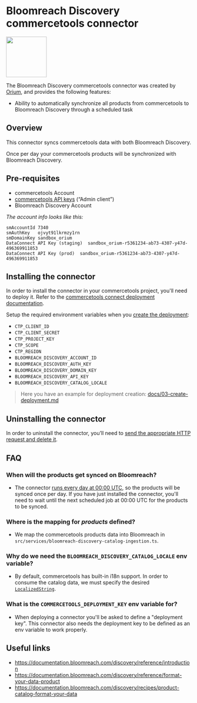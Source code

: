 # Bloomreach Discovery commercetools connector

<img height="110" src="https://github.com/oriuminc/ct-connect-bloomreach/blob/main/_logos.svg" />

The Bloomreach Discovery commercetools connector was created by [Orium](https://orium.com/), and provides the following features:

- Ability to automatically synchronize all products from commercetools to Bloomreach Discovery through a scheduled task

## Overview

This connector syncs commercetools data with both Bloomreach Discovery.

Once per day your commercetools products will be synchronized with Bloomreach Discovery.

## Pre-requisites

- commercetools Account
- [commercetools API keys](https://docs.commercetools.com/getting-started/create-api-client) (“Admin client”)
- Bloomreach Discovery Account

_The account info looks like this:_

```
smAccountId	7340
smAuthKey	ojvyt91lkrmzy1rn
smDomainKey	sandbox_orium
DataConnect API Key (staging)  sandbox_orium-r5361234-ab73-4307-y47d-496369911853
DataConnect API Key (prod)  sandbox_orium-r5361234-ab73-4307-y47d-496369911853
```

## Installing the connector

In order to install the connector in your commercetools project, you'll need to deploy it. Refer to the [commercetools connect deployment documentation](https://docs.commercetools.com/connect/concepts#deployments).

Setup the required environment variables when you [create the deployment](https://docs.commercetools.com/connect/getting-started#create-a-deployment):

- `CTP_CLIENT_ID`
- `CTP_CLIENT_SECRET`
- `CTP_PROJECT_KEY`
- `CTP_SCOPE`
- `CTP_REGION`
- `BLOOMREACH_DISCOVERY_ACCOUNT_ID`
- `BLOOMREACH_DISCOVERY_AUTH_KEY`
- `BLOOMREACH_DISCOVERY_DOMAIN_KEY`
- `BLOOMREACH_DISCOVERY_API_KEY`
- `BLOOMREACH_DISCOVERY_CATALOG_LOCALE`

> Here you have an example for deployment creation: [docs/03-create-deployment.md](docs/03-create-deployment.md)

## Uninstalling the connector

In order to uninstall the connector, you’ll need to [send the appropriate HTTP request and delete it](https://docs.commercetools.com/connect/deployments#delete-deployment).

## FAQ

### When will the products get synced on Bloomreach?

- The connector [runs every day at 00:00 UTC](blob/main/connect.yaml#L6), so the products will be synced once per day. If you have just installed the connector, you'll need to wait until the next scheduled job at 00:00 UTC for the products to be synced.

### Where is the mapping for _products_ defined?

- We map the commercetools products data into Bloomreach in `src/services/bloomreach-discovery-catalog-ingestion.ts`.

### Why do we need the `BLOOMREACH_DISCOVERY_CATALOG_LOCALE` env variable?

- By default, commercetools has built-in i18n support. In order to consume the catalog data, we must specify the desired [`LocalizedString`](https://docs.commercetools.com/api/types#localizedstring).

### What is the `COMMERCETOOLS_DEPLOYMENT_KEY` env variable for?

- When deploying a connector you'll be asked to define a "deployment key". This connector also needs the deployment key to be defined as an env variable to work properly.

## Useful links

- https://documentation.bloomreach.com/discovery/reference/introduction
- https://documentation.bloomreach.com/discovery/reference/format-your-data-product
- https://documentation.bloomreach.com/discovery/recipes/product-catalog-format-your-data
